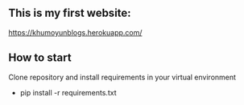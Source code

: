## This is my first website:

https://khumoyunblogs.herokuapp.com/

## How to start

Clone repository and install requirements in your virtual environment
* pip install -r requirements.txt 
